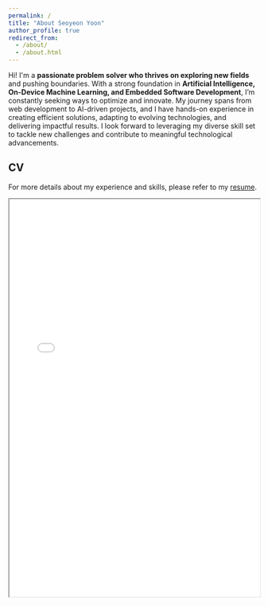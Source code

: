 ```yaml
---
permalink: /
title: "About Seoyeon Yoon"
author_profile: true
redirect_from: 
  - /about/
  - /about.html
---
```


Hi! I'm a <b>passionate problem solver who thrives on exploring new fields</b> and pushing boundaries. With a strong foundation in <b>Artificial Intelligence, On-Device Machine Learning, and Embedded Software Development</b>, I’m constantly seeking ways to optimize and innovate. My journey spans from web development to AI-driven projects, and I have hands-on experience in creating efficient solutions, adapting to evolving technologies, and delivering impactful results. I look forward to leveraging my diverse skill set to tackle new challenges and contribute to meaningful technological advancements.


CV
------
For more details about my experience and skills, please refer to my [resume](https://drive.google.com/file/d/1hN4cIG27mGzt3qSb-rLE1Ienqti9mm8q/view?usp=drive_link).
<iframe width="100%" height="800" src="../files/CV(kor).pdf">